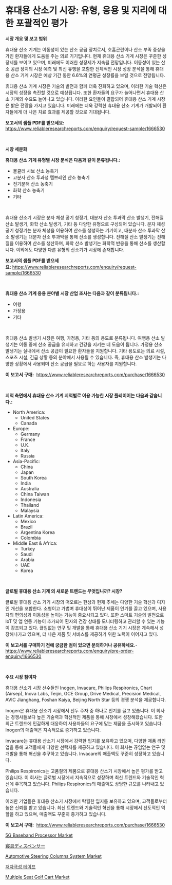 <p><h1>휴대용 산소기 시장: 유형, 응용 및 지리에 대한 포괄적인 평가</h1></p><p><strong>시장 개요 및 보고 범위</strong></p>
<p><p>휴대용 산소 기계는 이동성이 있는 산소 공급 장치로서, 호흡곤란이나 산소 부족 증상을 가진 환자들에게 도움을 주는 의료 기기입니다. 현재 휴대용 산소 기계 시장은 꾸준한 성장세를 보이고 있으며, 미래에도 이러한 성장세가 지속될 전망입니다. 이동성이 있는 산소 공급 장치의 시장 예측 및 최신 유행을 포함한 전체적인 시장 성장 분석을 통해 휴대용 산소 기계 시장은 예상 기간 동안 6.6%의 연평균 성장률을 보일 것으로 전망됩니다.</p><p>휴대용 산소 기계 시장은 기술의 발전과 함께 더욱 진화하고 있으며, 이러한 기술 혁신은 시장의 성장을 촉진할 것으로 예상됩니다. 또한 환자들의 요구가 늘어나면서 휴대용 산소 기계의 수요도 늘어나고 있습니다. 이러한 요인들이 결합되어 휴대용 산소 기계 시장은 밝은 전망을 가지고 있습니다. 미래에는 더욱 강력한 휴대용 산소 기계가 개발되어 환자들에게 더 나은 치료 효과를 제공할 것으로 기대됩니다.</p></p>
<p><strong>보고서의 샘플 PDF를 받으세요:</strong> <a href="https://www.reliableresearchreports.com/enquiry/request-sample/1666530">https://www.reliableresearchreports.com/enquiry/request-sample/1666530</a></p>
<p>&nbsp;</p>
<p><strong>시장 세분화</strong></p>
<p><strong>휴대용 산소 기계 유형별 시장 분석은 다음과 같이 분류됩니다.:</strong></p>
<p><ul><li>몰큘러 시브 산소 농축기</li><li>고분자 산소 투과성 멤브레인 산소 농축기</li><li>전기분해 산소 농축기</li><li>화학 산소 농축기</li><li>기타</li></ul></p>
<p>&nbsp;</p>
<p><p>휴대용 산소기 시장은 분자 체성 공기 청정기, 대분자 산소 투과막 산소 발생기, 전해질 산소 발생기, 화학 산소 발생기, 기타 등 다양한 유형으로 구성되어 있습니다. 분자 체성 공기 청정기는 분자 체성을 이용하여 산소를 생성하는 기기이고, 대분자 산소 투과막 산소 발생기는 대분자 산소 투과막을 통해 산소를 생성합니다. 전해질 산소 발생기는 전해질을 이용하여 산소를 생산하며, 화학 산소 발생기는 화학적 반응을 통해 산소를 생산합니다. 이외에도 다양한 다른 유형의 산소기가 시장에 존재합니다.</p></p>
<p><strong>보고서의 샘플 PDF를 받으세요:</strong>&nbsp;<a href="https://www.reliableresearchreports.com/enquiry/request-sample/1666530">https://www.reliableresearchreports.com/enquiry/request-sample/1666530</a></p>
<p>&nbsp;</p>
<p><strong> 휴대용 산소 기계 응용 분야별 시장 산업 조사는 다음과 같이 분류됩니다.:</strong></p>
<p><ul><li>여행</li><li>가정용</li><li>기타</li></ul></p>
<p>&nbsp;</p>
<p><p>휴대용 산소 발생기 시장은 여행, 가정용, 기타 등의 용도로 분류됩니다. 여행용 산소 발생기는 이동 중에 산소 공급을 유지하고 건강을 지키는 데 도움이 됩니다. 가정용 산소 발생기는 실내에서 산소 공급이 필요한 환자들을 지원합니다. 기타 용도로는 의료 시설, 스포츠 시설, 긴급 상황 등의 분야에서 사용될 수 있습니다. 즉, 휴대용 산소 발생기는 다양한 상황에서 사용되며 산소 공급을 필요로 하는 사용자를 지원합니다.</p></p>
<p><strong>이 보고서 구매:</strong>&nbsp; <a href="https://www.reliableresearchreports.com/purchase/1666530">https://www.reliableresearchreports.com/purchase/1666530</a></p>
<p>&nbsp;</p>
<p><strong>지역 측면에서 휴대용 산소 기계 지역별로 이용 가능한 시장 플레이어는 다음과 같습니다.:</strong></p>
<p><ul>
    <li>
        North America:
        <ul>
            <li>United States</li>
            <li>Canada</li>
        </ul>
    </li>
    <li>
        Europe:
        <ul>
            <li>Germany</li>
            <li>France</li>
            <li>U.K.</li>
            <li>Italy</li>
            <li>Russia</li>
        </ul>
    </li>
    <li>
        Asia-Pacific:
        <ul>
            <li>China</li>
            <li>Japan</li>
            <li>South Korea</li>
            <li>India</li>
            <li>Australia</li>
            <li>China Taiwan</li>
            <li>Indonesia</li>
            <li>Thailand</li>
            <li>Malaysia</li>
        </ul>
    </li>
    <li>
        Latin America:
        <ul>
            <li>Mexico</li>
            <li>Brazil</li>
            <li>Argentina Korea</li>
            <li>Colombia</li>
        </ul>
    </li>
    <li>
        Middle East & Africa:
        <ul>
            <li>Turkey</li>
            <li>Saudi</li>
            <li>Arabia</li>
            <li>UAE</li>
            <li>Korea</li>
        </ul>
    </li>
    </ul></p>
<p>&nbsp;</p>
<p><strong>글로벌 휴대용 산소 기계 의 새로운 트렌드는 무엇입니까? 시장?</strong></p>
<p><p>글로벌 휴대용 산소 기기 시장의 떠오르는 현상과 현재 추세는 다양한 기술 혁신과 디자인 개선을 포함한다. 소형이고 가볍며 휴대성이 뛰어난 제품이 인기를 끌고 있으며, 사용자의 편의성과 이동성을 높이는 기능이 중요시되고 있다. 또한 스마트 기술의 발전으로 IoT 및 앱 연동 기능이 추가되어 환자의 건강 상태를 모니터링하고 관리할 수 있는 기능이 강조되고 있다. 끊임없는 연구 및 개발을 통해 휴대용 산소 기기 시장은 계속해서 성장해나가고 있으며, 더 나은 제품 및 서비스를 제공하기 위한 노력이 이어지고 있다.</p></p>
<p><strong>이 보고서를 구매하기 전에 궁금한 점이 있으면 문의하거나 공유하세요.</strong>- <a href="https://www.reliableresearchreports.com/enquiry/pre-order-enquiry/1666530">https://www.reliableresearchreports.com/enquiry/pre-order-enquiry/1666530</a></p>
<p>&nbsp;</p>
<p><strong>주요 시장 참여자</strong></p>
<p><p>휴대용 산소기 시장 선수들인 Inogen, Invacare, Philips Respironics, Chart (Airsep), Inova Labs, Teijin, GCE Group, Drive Medical, Precision Medical, AVIC Jianghang, Foshan Kaiya, Beijing North Star 등의 경쟁 분석을 제공합니다.</p><p>Inogen은 휴대용 산소기 시장에서 선두 주자 중 하나로 인기를 끌고 있습니다. 이 회사는 경쟁사들보다 높은 기술력과 혁신적인 제품을 통해 시장에서 성장해왔습니다. 또한 최근 트렌드에 민감하게 대응하여 사용자들의 요구에 맞는 제품을 출시하고 있습니다. Inogen의 매출액은 지속적으로 증가하고 있습니다.</p><p>Invacare는 휴대용 산소기 시장에서 강력한 입지를 보유하고 있으며, 다양한 제품 라인업을 통해 고객들에게 다양한 선택지를 제공하고 있습니다. 이 회사는 끊임없는 연구 및 개발을 통해 혁신을 추구하고 있습니다. Invacare의 매출액도 꾸준히 성장하고 있습니다.</p><p>Philips Respironics는 고품질의 제품으로 휴대용 산소기 시장에서 높은 평가를 받고 있습니다. 이 회사는 글로벌 시장에서 지속적으로 성장하며 최신 트렌드와 기술적인 혁신에 주목하고 있습니다. Philips Respironics의 매출액도 상당한 규모를 나타내고 있습니다.</p><p>이러한 기업들은 휴대용 산소기 시장에서 탁월한 입지를 보유하고 있으며, 고객들로부터 높은 신뢰를 받고 있습니다. 최신 트렌드와 기술적인 혁신을 통해 시장에서 선도적인 역할을 하고 있으며, 매출액도 꾸준히 증가하고 있습니다.</p></p>
<p><strong>이 보고서 구매:</strong>&nbsp;&nbsp;<a href="https://www.reliableresearchreports.com/purchase/1666530">https://www.reliableresearchreports.com/purchase/1666530</a></p>
<p><p><a href="https://github.com/jerrycopelandthomaswsqd8q/Market-Research-Report-List-2/blob/main/5g-baseband-processor-market.md">5G Baseband Processor Market</a></p><p><a href="https://github.com/jkjreqjscoxx7/Market-Research-Report-List-1/blob/main/474209815149.md">寝具ディスペンサー</a></p><p><a href="https://issuu.com/reportprime-2/docs/automotive-steering-columns-system-market-size-203">Automotive Steering Columns System Market</a></p><p><a href="https://github.com/nuekbpymrrz5/Market-Research-Report-List-1/blob/main/766355214043.md">저자극성 테이프</a></p><p><a href="https://issuu.com/reportprime-2/docs/multiple-seat-golf-cart-market-size-2030.pptx">Multiple Seat Golf Cart Market</a></p></p>
